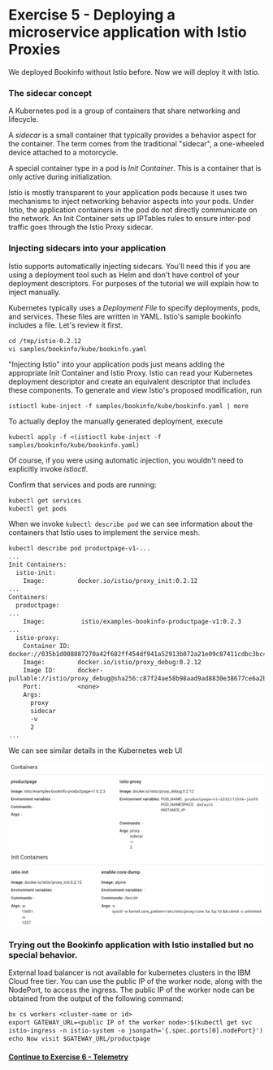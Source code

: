 # Exercise 5 - Deploying a microservice application with Istio Proxies

We deployed Bookinfo without Istio before.  Now we will deploy it with Istio.

### The sidecar concept

A Kubernetes pod is a group of containers that share networking and lifecycle.

A _sidecar_ is a small container that typically provides a behavior aspect for the container.  The term
comes from the traditional "sidecar", a one-wheeled device attached to a motorcycle.

A special container type in a pod is _Init Container_.  This is a container that is only active during initialization.

Istio is mostly transparent to your application pods because it uses two mechanisms to inject networking
behavior aspects into your pods.  Under Istio, the application containers in the pod do not directly
communicate on the network.  An Init Container sets up IPTables rules to ensure inter-pod traffic goes through
the Istio Proxy sidecar.

### Injecting sidecars into your application

Istio supports automatically injecting sidecars.  You'll need this if you are using a deployment tool such as
Helm and don't have control of your deployment descriptors.  For purposes of the tutorial we will explain how
to inject manually.

Kubernetes typically uses a _Deployment File_ to specify deployments, pods, and services.  These files
are written in YAML.  Istio's sample bookinfo includes a file.  Let's review it first.

```
cd /tmp/istio-0.2.12
vi samples/bookinfo/kube/bookinfo.yaml
```

"Injecting Istio" into your application pods just means adding the appropriate Init Container and Istio Proxy.
Istio can read your Kubernetes deployment descriptor and create an equivalent descriptor that includes these
components.  To generate and view Istio's proposed modification, run

```
istioctl kube-inject -f samples/bookinfo/kube/bookinfo.yaml | more
```

To actually deploy the manually generated deployment, execute

```
kubectl apply -f <(istioctl kube-inject -f samples/bookinfo/kube/bookinfo.yaml)
```

Of course, if you were using automatic injection, you wouldn't need to explicitly invoke _istioctl_.

Confirm that services and pods are running:

```
kubectl get services
kubectl get pods
```

When we invoke `kubectl describe pod` we can see information about the containers that Istio uses to
implement the service mesh.

```
kubectl describe pod productpage-v1-...
...
Init Containers:
  istio-init:
    Image:         docker.io/istio/proxy_init:0.2.12
...
Containers:
  productpage:
...
    Image:          istio/examples-bookinfo-productpage-v1:0.2.3
...
  istio-proxy:
    Container ID:  docker://035b1d008887270a42f682ff454df941a52913b072a21e09c87411cdbc3bc434
    Image:         docker.io/istio/proxy_debug:0.2.12
    Image ID:      docker-pullable://istio/proxy_debug@sha256:c87f24ae58b98aad9ad8830e38677ce6a2b29bc341cdf8154f0f48139715d405
    Port:          <none>
    Args:
      proxy
      sidecar
      -v
      2
...
```

We can see similar details in the Kubernetes web UI

![Pod Details UI for productpage](pod-details-withsidecar.png)
![Pod Details UI for productpage](pod-details-init.png)

### Trying out the Bookinfo application with Istio installed but no special behavior.

External load balancer is not available for kubernetes clusters in the IBM Cloud free tier. You can use the public IP of the worker node, along with the NodePort, to access the ingress. The public IP of the worker node can be obtained from the output of the following command:

```
bx cs workers <cluster-name or id>
export GATEWAY_URL=<public IP of the worker node>:$(kubectl get svc istio-ingress -n istio-system -o jsonpath='{.spec.ports[0].nodePort}')
echo Now visit $GATEWAY_URL/productpage
```

#### [Continue to Exercise 6 - Telemetry](../exercise-6/README.md)